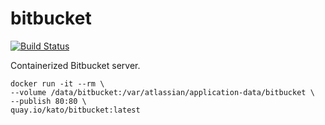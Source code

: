 # bitbucket

[![Build Status](https://travis-ci.org/katosys/bitbucket.svg?branch=master)](https://travis-ci.org/katosys/bitbucket)

Containerized Bitbucket server.

```
docker run -it --rm \
--volume /data/bitbucket:/var/atlassian/application-data/bitbucket \
--publish 80:80 \
quay.io/kato/bitbucket:latest
```
